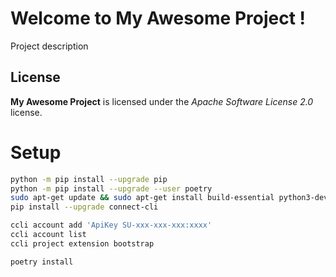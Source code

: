 # Welcome to My Awesome Project !


Project description



## License

**My Awesome Project** is licensed under the *Apache Software License 2.0* license.

# Setup
```bash
python -m pip install --upgrade pip
python -m pip install --upgrade --user poetry
sudo apt-get update && sudo apt-get install build-essential python3-dev python3-pip python3-setuptools python3-wheel python3-cffi libcairo2 libpango-1.0-0 libpangocairo-1.0-0 libgdk-pixbuf2.0-0 libffi-dev shared-mime-info git
pip install --upgrade connect-cli

ccli account add 'ApiKey SU-xxx-xxx-xxx:xxxx'
ccli account list
ccli project extension bootstrap

poetry install
```
